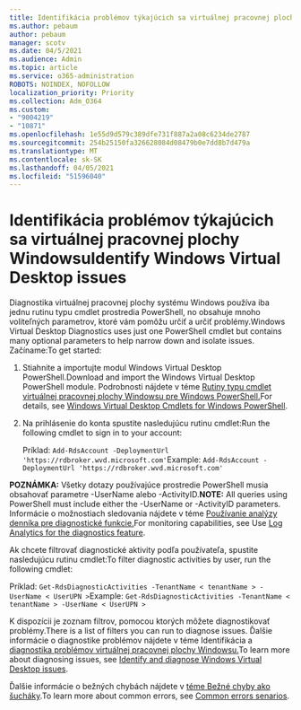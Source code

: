 ```yaml
---
title: Identifikácia problémov týkajúcich sa virtuálnej pracovnej plochy Windowsu
ms.author: pebaum
author: pebaum
manager: scotv
ms.date: 04/5/2021
ms.audience: Admin
ms.topic: article
ms.service: o365-administration
ROBOTS: NOINDEX, NOFOLLOW
localization_priority: Priority
ms.collection: Adm_O364
ms.custom:
- "9004219"
- "10871"
ms.openlocfilehash: 1e55d9d579c389dfe731f887a2a08c6234de2787
ms.sourcegitcommit: 254b25150fa326628084d08479b0e7dd8b7d479a
ms.translationtype: MT
ms.contentlocale: sk-SK
ms.lasthandoff: 04/05/2021
ms.locfileid: "51596040"
---
```

# <a name="identify-windows-virtual-desktop-issues"></a><span data-ttu-id="79b66-102">Identifikácia problémov týkajúcich sa virtuálnej pracovnej plochy Windowsu</span><span class="sxs-lookup"><span data-stu-id="79b66-102">Identify Windows Virtual Desktop issues</span></span>

<span data-ttu-id="79b66-103">Diagnostika virtuálnej pracovnej plochy systému Windows používa iba jednu rutinu typu cmdlet prostredia PowerShell, no obsahuje mnoho voliteľných parametrov, ktoré vám pomôžu určiť a určiť problémy.</span><span class="sxs-lookup"><span data-stu-id="79b66-103">Windows Virtual Desktop Diagnostics uses just one PowerShell cmdlet but contains many optional parameters to help narrow down and isolate issues.</span></span> <span data-ttu-id="79b66-104">Začíname:</span><span class="sxs-lookup"><span data-stu-id="79b66-104">To get started:</span></span> 

1. <span data-ttu-id="79b66-105">Stiahnite a importujte modul Windows Virtual Desktop PowerShell.</span><span class="sxs-lookup"><span data-stu-id="79b66-105">Download and import the Windows Virtual Desktop PowerShell module.</span></span> <span data-ttu-id="79b66-106">Podrobnosti nájdete v téme [Rutiny typu cmdlet virtuálnej pracovnej plochy Windowsu pre Windows PowerShell.](https://docs.microsoft.com/powershell/windows-virtual-desktop/overview)</span><span class="sxs-lookup"><span data-stu-id="79b66-106">For details, see [Windows Virtual Desktop Cmdlets for Windows PowerShell](https://docs.microsoft.com/powershell/windows-virtual-desktop/overview).</span></span>

1. <span data-ttu-id="79b66-107">Na prihlásenie do konta spustite nasledujúcu rutinu cmdlet:</span><span class="sxs-lookup"><span data-stu-id="79b66-107">Run the following cmdlet to sign in to your account:</span></span>
    
    <span data-ttu-id="79b66-108">Príklad: `Add-RdsAccount -DeploymentUrl 'https://rdbroker.wvd.microsoft.com'`</span><span class="sxs-lookup"><span data-stu-id="79b66-108">Example: `Add-RdsAccount -DeploymentUrl 'https://rdbroker.wvd.microsoft.com'`</span></span>

<span data-ttu-id="79b66-109">**POZNÁMKA:** Všetky dotazy používajúce prostredie PowerShell musia obsahovať parametre -UserName alebo -ActivityID.</span><span class="sxs-lookup"><span data-stu-id="79b66-109">**NOTE:** All queries using PowerShell must include either the -UserName or -ActivityID parameters.</span></span> <span data-ttu-id="79b66-110">Informácie o možnostiach sledovania nájdete v téme [Používanie analýzy denníka pre diagnostické funkcie.](https://go.microsoft.com/fwlink/?linkid=2126847)</span><span class="sxs-lookup"><span data-stu-id="79b66-110">For monitoring capabilities, see Use [Log Analytics for the diagnostics feature](https://go.microsoft.com/fwlink/?linkid=2126847).</span></span>

<span data-ttu-id="79b66-111">Ak chcete filtrovať diagnostické aktivity podľa používateľa, spustite nasledujúcu rutinu cmdlet:</span><span class="sxs-lookup"><span data-stu-id="79b66-111">To filter diagnostic activities by user, run the following cmdlet:</span></span>

<span data-ttu-id="79b66-112">Príklad: `Get-RdsDiagnosticActivities -TenantName < tenantName > -UserName < UserUPN >`</span><span class="sxs-lookup"><span data-stu-id="79b66-112">Example: `Get-RdsDiagnosticActivities -TenantName < tenantName > -UserName < UserUPN >`</span></span>

<span data-ttu-id="79b66-113">K dispozícii je zoznam filtrov, pomocou ktorých môžete diagnostikovať problémy.</span><span class="sxs-lookup"><span data-stu-id="79b66-113">There is a list of filters you can run to diagnose issues.</span></span> <span data-ttu-id="79b66-114">Ďalšie informácie o diagnostike problémov nájdete v téme Identifikácia a [diagnostika problémov virtuálnej pracovnej plochy Windowsu.](https://docs.microsoft.com/azure/virtual-desktop/diagnostics-role-service#diagnose-issues-with-powershell)</span><span class="sxs-lookup"><span data-stu-id="79b66-114">To learn more about diagnosing issues, see [Identify and diagnose Windows Virtual Desktop issues](https://docs.microsoft.com/azure/virtual-desktop/diagnostics-role-service#diagnose-issues-with-powershell).</span></span>

<span data-ttu-id="79b66-115">Ďalšie informácie o bežných chybách nájdete v [téme Bežné chyby ako šucháky](https://docs.microsoft.com/azure/virtual-desktop/diagnostics-role-service#common-error-scenarios).</span><span class="sxs-lookup"><span data-stu-id="79b66-115">To learn more about common errors, see [Common errors senarios](https://docs.microsoft.com/azure/virtual-desktop/diagnostics-role-service#common-error-scenarios).</span></span>
